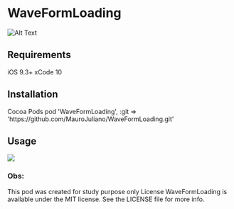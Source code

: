 # WaveFormLoading

![Alt Text](https://media.giphy.com/media/T6qtx3jg9obew1KRsG/giphy.gif)

<h2>Requirements</h2>

iOS 9.3+
xCode 10

<h2>Installation</h2>
Cocoa Pods
pod 'WaveFormLoading', :git => 'https://github.com/MauroJuliano/WaveFormLoading.git'

<h2>Usage</h2>

 ![](https://scontent.fmgf1-1.fna.fbcdn.net/v/t39.30808-6/220241704_4020955881365913_2372850516035594657_n.jpg?_nc_cat=110&ccb=1-3&_nc_sid=730e14&_nc_ohc=e27jOa31bpAAX8bd9P-&_nc_oc=AQk_Jd6r-Jj86puCFMl2JbLvCVRbyRbleNFk0Lakfhc1In3U1vY4NRBY6WceK2duo3-OESaKN8KB8ND8c0e71g9K&_nc_ht=scontent.fmgf1-1.fna&oh=12dd0ed04c50b30efb31cc29afc8c899&oe=60FAE525)
 

<h3> Obs: </h3>
This pod was created for study purpose only
License
WaveFormLoading is available under the MIT license. See the LICENSE file for more info.
